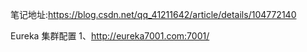 笔记地址:https://blog.csdn.net/qq_41211642/article/details/104772140

Eureka 集群配置
1、http://eureka7001.com:7001/
